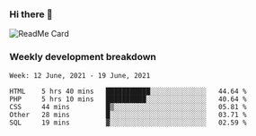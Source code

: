 ### Hi there 👋

<!--
**itzcy/itzcy** is a ✨ _special_ ✨ repository because its `README.md` (this file) appears on your GitHub profile.

Here are some ideas to get you started:

- 🔭 I’m currently working on ...
- 🌱 I’m currently learning ...
- 👯 I’m looking to collaborate on ...
- 🤔 I’m looking for help with ...
- 💬 Ask me about ...
- 📫 How to reach me: ...
- 😄 Pronouns: ...
- ⚡ Fun fact: ...
-->
![ReadMe Card](https://github-readme-stats.vercel.app/api?username=itzcy&show_icons=true&title_color=2d3198&icon_color=797cb8&text_color=24292e&bg_color=f6f8fa)

### Weekly development breakdown
<!--START_SECTION:waka-->
```text
Week: 12 June, 2021 - 19 June, 2021

HTML    5 hrs 40 mins   ███████████░░░░░░░░░░░░░░   44.64 % 
PHP     5 hrs 10 mins   ██████████░░░░░░░░░░░░░░░   40.64 % 
CSS     44 mins         █▒░░░░░░░░░░░░░░░░░░░░░░░   05.81 % 
Other   28 mins         █░░░░░░░░░░░░░░░░░░░░░░░░   03.71 % 
SQL     19 mins         ▓░░░░░░░░░░░░░░░░░░░░░░░░   02.59 % 
```
<!--END_SECTION:waka-->

